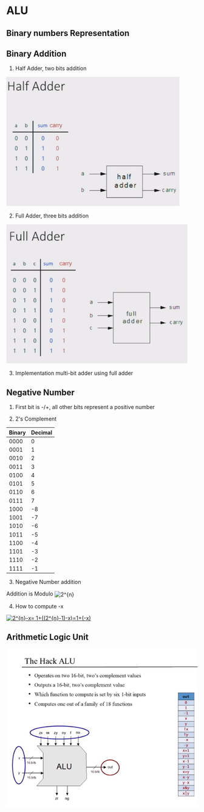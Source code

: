 # ALU

## Binary numbers Representation

## Binary Addition


1. Half Adder, two bits addition


![half_adder](https://raw.githubusercontent.com/hadleyhzy34/computer-architecture/main/source/Half_adder.png)


2. Full Adder, three bits addition


![full_adder](https://raw.githubusercontent.com/hadleyhzy34/computer-architecture/main/source/full_adder.png)


3. Implementation multi-bit adder using full adder

## Negative Number
1. First bit is -/+, all other bits represent a positive number

2. 2's Complement

| Binary | Decimal |
|--------|---------|
|  0000  |    0    |
|  0001  |    1    |   
|  0010  |    2    |
|  0011  |    3    |
|  0100  |    4    |
|  0101  |    5    |
|  0110  |    6    |
|  0111  |    7    |
|  1000  |   -8    |
|  1001  |   -7    |
|  1010  |   -6    |
|  1011  |   -5    |
|  1100  |   -4    |
|  1101  |   -3    |
|  1110  |   -2    |
|  1111  |   -1    |

3. Negative Number addition

Addition is Modulo <img src="http://www.sciweavers.org/tex2img.php?eq=%202%5E%7Bn%7D%20&bc=White&fc=Black&im=jpg&fs=12&ff=arev&edit=0" align="center" border="0" alt=" 2^{n} " width="24" height="17" />

4. How to compute -x

<a href="https://www.codecogs.com/eqnedit.php?latex=2^{n}-x=&space;1&plus;((2^{n}-1)-x)=1&plus;(-x)" target="_blank"><img src="https://latex.codecogs.com/gif.latex?2^{n}-x=&space;1&plus;((2^{n}-1)-x)=1&plus;(-x)" title="2^{n}-x= 1+((2^{n}-1)-x)=1+(-x)" /></a>


## Arithmetic Logic Unit


![alu](https://raw.githubusercontent.com/hadleyhzy34/computer-architecture/main/source/hack_alu.png)


